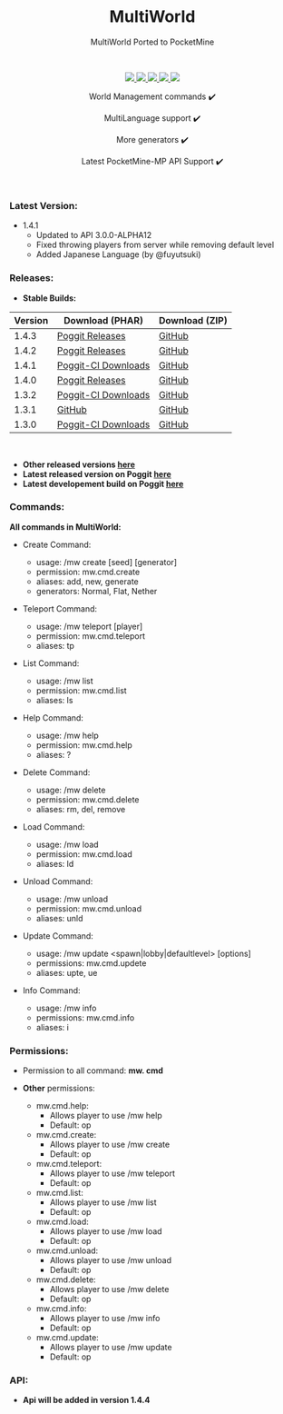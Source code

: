 <h1 align="center"> MultiWorld </h1>

<p align="center"> MultiWorld Ported to PocketMine </p>
<br>

<p align="center">
	<a href="https://poggit.pmmp.io/p/MultiWorld">
		<img src="https://poggit.pmmp.io/shield.state/MultiWorld">
	</a>
	<a href="https://poggit.pmmp.io/p/MultiWorld">
		<img src="https://poggit.pmmp.io/shield.api/MultiWorld">
	</a> 
	<a href="https://poggit.pmmp.io/p/MultiWorld">
		<img src="https://poggit.pmmp.io/shield.dl.total/MultiWorld">
	</a> 
	<a href="https://poggit.pmmp.io/p/MultiWorld">
		<img src="https://poggit.pmmp.io/shield.dl/MultiWorld">
	</a> 
	<a href="https://poggit.pmmp.io/p/MultiWorld">
		<img src="https://poggit.pmmp.io/ci.shield/CzechPMDevs/MultiWorld/MultiWorld">
	</a>
</p>

<p align="center">World Management commands ✔️</p>
<p align="center">MultiLanguage support ✔️</p>
<p align="center">More generators ✔️</p>
<p align="center">Latest PocketMine-MP API Support ✔️</p>
<br>


### Latest Version:
- 1.4.1
	- Updated to API 3.0.0-ALPHA12
	- Fixed throwing players from server while removing default level
	- Added Japanese Language (by @fuyutsuki)

### Releases:

- **Stable Builds:**

| Version | Download (PHAR) | Download (ZIP) |
| --- | --- | --- |
| 1.4.3 | [Poggit Releases](https://poggit.pmmp.io/r/34104/MultiWorld.phar) | [GitHub](https://github.com/CzechPMDevs/MultiWorld/archive/ef6f73109c0438ab2a5c404ccdd288e2d73b5002.zip) |
| 1.4.2 | [Poggit Releases](https://poggit.pmmp.io/r/28962/MultiWorld.phar) | [GitHub](https://github.com/CzechPMDevs/MultiWorld/archive/1.4.2.zip) |
| 1.4.1 | [Poggit-CI Downloads](https://poggit.pmmp.io/r/27881/MultiWorld_dev-99.phar) | [GitHub](https://github.com/CzechPMDevs/MultiWorld/archive/1.4.1.zip) |
| 1.4.0 | [Poggit Releases](https://poggit.pmmp.io/r/25218/MultiWorld.phar) | [GitHub](https://github.com/CzechPMDevs/MultiWorld/archive/be4083eae06adc249e3d4a8968ea0992d42f929c.zip) |
| 1.3.2 | [Poggit-CI Downloads](https://poggit.pmmp.io/r/11536/MultiWorld_dev-86.phar) | [GitHub](https://github.com/CzechPMDevs/MultiWorld/archive/5237db27b69fbf9a9aac66075fd81e9e804f180c.zip) |
| 1.3.1 | [GitHub](https://github.com/CzechPMDevs/MultiWorld/releases/download/1.3.1/MultiWorld.phar) | [GitHub](https://github.com/CzechPMDevs/MultiWorld/archive/1.3.1.zip) |
| 1.3.0 | [Poggit-CI Downloads](https://poggit.pmmp.io/r/10889/MultiWorld.phar) | [GitHub](https://github.com/CzechPMDevs/MultiWorld/archive/1.3.0.zip) |

<br>

- **Other released versions [here](https://github.com/CzechPMDevs/MultiWorld/releases)**
- **Latest released version on Poggit [here](https://poggit.pmmp.io/p/MultiWorld/)**
-  **Latest developement build on Poggit [here](https://poggit.pmmp.io/ci/CzechPMDevs/MultiWorld/MultiWorld)**

### Commands:

**All commands in MultiWorld:**

- Create Command:
	- usage: /mw create <level> [seed] [generator]
	- permission: mw.cmd.create
	- aliases: add, new, generate
	- generators: Normal, Flat, Nether

- Teleport Command:
	- usage: /mw teleport <level> [player]
	- permission: mw.cmd.teleport
	- aliases: tp

- List Command:
	- usage: /mw list
	- permission: mw.cmd.list
	- aliases: ls

- Help Command:
	- usage: /mw help
	- permission: mw.cmd.help
	- aliases: ?

- Delete Command:
	- usage: /mw delete <level>
	- permission: mw.cmd.delete
	- aliases: rm, del, remove

- Load Command:
	- usage: /mw load <level>
	- permission: mw.cmd.load
	- aliases: ld

- Unload Command:
	- usage: /mw unload <level>
	- permission: mw.cmd.unload
	- aliases: unld

- Update Command:
	- usage: /mw update <spawn|lobby|defaultlevel> [options]
	- permissions: mw.cmd.updete
	- aliases: upte, ue

- Info Command:
	- usage: /mw info
	- permissions: mw.cmd.info
	- aliases: i


### Permissions:

- Permission to all command: **mw. cmd**

- **Other** permissions:
	- mw.cmd.help:
		- Allows player to use /mw help
		- Default: op
	- mw.cmd.create:
		- Allows player to use /mw create
		- Default: op
	- mw.cmd.teleport:
		- Allows player to use /mw teleport
		- Default: op
	- mw.cmd.list:
		- Allows player to use /mw list
		- Default: op
	- mw.cmd.load:
		- Allows player to use /mw load
		- Default: op
	- mw.cmd.unload:
		- Allows player to use /mw unload
		- Default: op
	- mw.cmd.delete:
		- Allows player to use /mw delete
		- Default: op
	- mw.cmd.info:
		- Allows player to use /mw info
		- Default: op
	- mw.cmd.update:
		- Allows player to use /mw update
		- Default: op

### API:

- **Api will be added in version 1.4.4**
